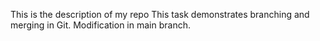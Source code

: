 This is the description of my repo
This task demonstrates branching and merging in Git.
Modification in main branch.

